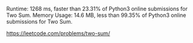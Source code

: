 Runtime: 1268 ms, faster than 23.31% of Python3 online submissions for Two Sum.
Memory Usage: 14.6 MB, less than 99.35% of Python3 online submissions for Two Sum.

https://leetcode.com/problems/two-sum/